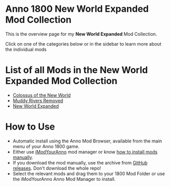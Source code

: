# Anno 1800 New World Expanded Mod Collection

This is the overview page for my **New World Expanded** Mod Collection.

Click on one of the categories below or in the sidebar to learn more about the individual mods

# List of all Mods in the New World Expanded Mod Collection

- [Colossus of the New World](/en/Anno1800/NWExpanded/ColossusoftheNewWorld.md)
- [Muddy Rivers Removed](/en/Anno1800/NWExpanded/MuddyRiversRemoved.md)
- [New World Expanded](/en/Anno1800/NWExpanded/NewWorldExpanded.md)

# How to Use
- Automatic install using the Anno Mod Browser, available from the main menu of your Anno 1800 game.
- Either use [iModYourAnno](https://github.com/anno-mods/iModYourAnno/releases) mod manager or know [how to install mods manually](https://github.com/jakobharder/anno1800-mod-loader#mods).
- If you download the mod manually, use the archive from [GitHub releases](https://github.com/Taludas/NewWorldExpanded/releases). Don't download the whole repo!
- Select the relevant mods and drag them to your 1800 Mod Folder or use the iModYourAnno Anno Mod Manager to install.